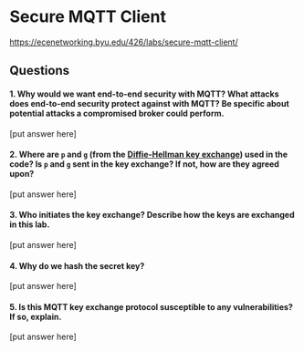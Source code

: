 # Secure MQTT Client

https://ecenetworking.byu.edu/426/labs/secure-mqtt-client/

## Questions

#### 1. Why would we want end-to-end security with MQTT? What attacks does end-to-end security protect against with MQTT? Be specific about potential attacks a compromised broker could perform.

[put answer here]

#### 2. Where are `p` and `g` (from the [Diffie-Hellman key exchange](https://en.wikipedia.org/wiki/Diffie–Hellman_key_exchange)) used in the code? Is `p` and `g` sent in the key exchange? If not, how are they agreed upon?

[put answer here]

#### 3. Who initiates the key exchange? Describe how the keys are exchanged in this lab.

[put answer here]

#### 4. Why do we hash the secret key?

[put answer here]

#### 5. Is this MQTT key exchange protocol susceptible to any vulnerabilities? If so, explain.

[put answer here]
